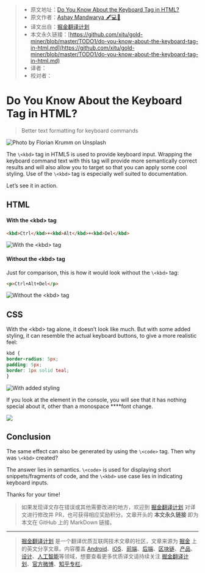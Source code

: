 > * 原文地址：[Do You Know About the Keyboard Tag in HTML?](https://medium.com/better-programming/do-you-know-about-the-keyboard-tag-in-html-55bb3986f186)
> * 原文作者：[Ashay Mandwarya 🖋️💻🍕](https://medium.com/@ashaymurceilago)
> * 译文出自：[掘金翻译计划](https://github.com/xitu/gold-miner)
> * 本文永久链接：[https://github.com/xitu/gold-miner/blob/master/TODO1/do-you-know-about-the-keyboard-tag-in-html.md](https://github.com/xitu/gold-miner/blob/master/TODO1/do-you-know-about-the-keyboard-tag-in-html.md)
> * 译者：
> * 校对者：

# Do You Know About the Keyboard Tag in HTML?

> Better text formatting for keyboard commands

![Photo by [Florian Krumm](https://unsplash.com/@floriankrumm?utm_source=medium&utm_medium=referral) on [Unsplash](https://unsplash.com?utm_source=medium&utm_medium=referral)](https://cdn-images-1.medium.com/max/12000/0*f7nqmMC9F1xGB3im)

The `\<kbd>` tag in HTML5 is used to provide keyboard input. Wrapping the keyboard command text with this tag will provide more semantically correct results and will also allow you to target so that you can apply some cool styling. Use of the `\<kbd>` tag is especially well suited to documentation.

Let’s see it in action.

## HTML

#### With the \<kbd> tag

```html
<kbd>Ctrl</kbd>+<kbd>Alt</kbd>+<kbd>Del</kbd>
```

![With the \<kbd> tag](https://cdn-images-1.medium.com/max/2000/1*cOX2zkr7t8lqhi1cAs-y-w.png)

#### Without the \<kbd> tag

Just for comparison, this is how it would look without the `\<kbd>` tag:

```html
<p>Ctrl+Alt+Del</p>
```

![Without the \<kbd> tag](https://cdn-images-1.medium.com/max/2000/1*78xmgPdM1W93VAPMxWUegg.png)

## CSS

With the \<kbd> tag alone, it doesn’t look like much. But with some added styling, it can resemble the actual keyboard buttons, to give a more realistic feel:

```css
kbd {
border-radius: 5px;
padding: 5px;
border: 1px solid teal;
}
```

![With added styling](https://cdn-images-1.medium.com/max/2000/1*YeOd2I5BjpmHf1gqvy8SOA.png)

If you look at the element in the console, you will see that it has nothing special about it, other than a monospace ****font change.

![](https://cdn-images-1.medium.com/max/2000/1*m6FqgEvoA0T5zuIxkUAfGQ.png)

## Conclusion

The same effect can also be generated by using the `\<code>` tag. Then why was `\<kbd>` created?

The answer lies in semantics. `\<code>` is used for displaying short snippets/fragments of code, and the `\<kbd>` use case lies in indicating keyboard inputs.

Thanks for your time!

> 如果发现译文存在错误或其他需要改进的地方，欢迎到 [掘金翻译计划](https://github.com/xitu/gold-miner) 对译文进行修改并 PR，也可获得相应奖励积分。文章开头的 **本文永久链接** 即为本文在 GitHub 上的 MarkDown 链接。

---

> [掘金翻译计划](https://github.com/xitu/gold-miner) 是一个翻译优质互联网技术文章的社区，文章来源为 [掘金](https://juejin.im) 上的英文分享文章。内容覆盖 [Android](https://github.com/xitu/gold-miner#android)、[iOS](https://github.com/xitu/gold-miner#ios)、[前端](https://github.com/xitu/gold-miner#前端)、[后端](https://github.com/xitu/gold-miner#后端)、[区块链](https://github.com/xitu/gold-miner#区块链)、[产品](https://github.com/xitu/gold-miner#产品)、[设计](https://github.com/xitu/gold-miner#设计)、[人工智能](https://github.com/xitu/gold-miner#人工智能)等领域，想要查看更多优质译文请持续关注 [掘金翻译计划](https://github.com/xitu/gold-miner)、[官方微博](http://weibo.com/juejinfanyi)、[知乎专栏](https://zhuanlan.zhihu.com/juejinfanyi)。

